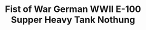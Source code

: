 ---
layout: product
title: "Fist of War German WWII E-100 Supper Heavy Tank Nothung"
price: "3700" 
desc: "Maketa"
img_path: "/assets/img/UA72126.webp"
brand: "N/A"
available: false
special_offer: false
new: false
soon: false
cat: "010000"
subcat: "013300"
subsubcat: "0N/A"
sifra: "UA72126"
popular: false
---